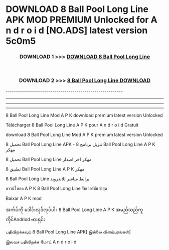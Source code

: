 # DOWNLOAD 8 Ball Pool Long Line  APK MOD PREMIUM Unlocked for A n d r o i d [NO.ADS] latest version 5c0m5 



<div align="center">

<h3>DOWNLOAD 1 >>> <a href="https://getmod2.web.app/?judul=8 Ball Pool Long Line ">DOWNLOAD 8 Ball Pool Long Line </a></h3><br>

<h3>DOWNLOAD 2 >>> <a href="https://getmod2.web.app/?judul=8 Ball Pool Long Line ">8 Ball Pool Long Line  DOWNLOAD </a></h3>

</div>
----------------------------------------------------------

----------------------------------------------------------

----------------------------------------------------------

----------------------------------------------------------

8 Ball Pool Long Line  Mod A P K download premium latest version Unlocked

Télécharger 8 Ball Pool Long Line  A P K pour A n d r o i d Gratuit

download 8 Ball Pool Long Line  Mod A P K premium latest version Unlocked

تحميل 8 Ball Pool Long Line  APK - تنزيل برنامج 8 Ball Pool Long Line  A P K مهكر

تحميل 8 Ball Pool Long Line  مهكر اخر اصدار

تطبيق 8 Ball Pool Long Line  A P K مهكر

8 Ball Pool Long Line  برابط مباشر للاندرويد

ดาวน์โหลด A P K 8 Ball Pool Long Line  รับเวอร์ชันล่าสุด

Baixar A P K mod

အက်ပ်ကို ဒေါင်းလုဒ်လုပ်ပါ။ 8 Ball Pool Long Line  A P K အမည်သည်ကူကိုင်Andriod ဗားရှင်း

பதிவிறக்கவும் 8 Ball Pool Long Line  APK[ இல்லை விளம்பரங்கள்] 
 
இலவச பதிவிறக்க மோட் A n d r o i d



